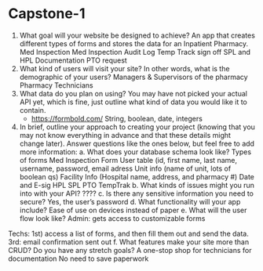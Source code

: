 # Capstone-1
1. What goal will your website be designed to achieve? 
An app that creates different types of forms and stores the data for an Inpatient Pharmacy.
Med Inspection
Med Inspection Audit Log
Temp Track sign off
SPL and HPL Documentation
PTO request
2. What kind of users will visit your site? In other words, what is the demographic of your users?
Managers & Supervisors of the pharmacy
Pharmacy Technicians
3. What data do you plan on using? You may have not picked your actual API yet, which is fine, just outline what kind of data you would like it to contain.
   * https://formbold.com/
String, boolean, date, integers
5. In brief, outline your approach to creating your project (knowing that you may not know everything in advance and that these details might change later). 
Answer questions like the ones below, but feel free to add more information: 
a. What does your database schema look like? 
Types of forms
Med Inspection Form
User table (id, first name, last name, username, password, email adress
Unit info (name of unit, lots of boolean qs)
Facility Info (Hospital name, address, and pharmacy #)
Date and E-sig
HPL
SPL
PTO
TempTrak
b. What kinds of issues might you run into with your API? 
????
c. Is there any sensitive information you need to secure? 
Yes, the user’s password
d. What functionality will your app include? 
Ease of use on devices instead of paper
e. What will the user flow look like? 
Admin: gets access to customizable forms




Techs: 1st) access a list of forms, and then fill them out and send the data. 3rd: email confirmation sent out
f. What features make your site more than CRUD? Do you have any stretch goals?
A one-stop shop for technicians for documentation
No need to save paperwork
